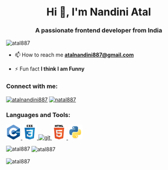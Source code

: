 <h1 align="center">Hi 👋, I'm Nandini Atal</h1>
<h3 align="center">A passionate frontend developer from India</h3>

<p align="left"> <img src="https://komarev.com/ghpvc/?username=atal887&label=Profile%20views&color=0e75b6&style=flat" alt="atal887" /> </p>

- 📫 How to reach me **atalnandini887@gmail.com**

- ⚡ Fun fact **I think I am Funny**

<h3 align="left">Connect with me:</h3>
<p align="left">
<a href="https://linkedin.com/in/atalnandini887" target="blank"><img align="center" src="https://raw.githubusercontent.com/rahuldkjain/github-profile-readme-generator/master/src/images/icons/Social/linked-in-alt.svg" alt="atalnandini887" height="30" width="40" /></a>
<a href="https://www.leetcode.com/natal887" target="blank"><img align="center" src="https://raw.githubusercontent.com/rahuldkjain/github-profile-readme-generator/master/src/images/icons/Social/leet-code.svg" alt="natal887" height="30" width="40" /></a>
</p>

<h3 align="left">Languages and Tools:</h3>
<p align="left"> <a href="https://www.w3schools.com/cpp/" target="_blank" rel="noreferrer"> <img src="https://raw.githubusercontent.com/devicons/devicon/master/icons/cplusplus/cplusplus-original.svg" alt="cplusplus" width="40" height="40"/> </a> <a href="https://www.w3schools.com/css/" target="_blank" rel="noreferrer"> <img src="https://raw.githubusercontent.com/devicons/devicon/master/icons/css3/css3-original-wordmark.svg" alt="css3" width="40" height="40"/> </a> <a href="https://git-scm.com/" target="_blank" rel="noreferrer"> <img src="https://www.vectorlogo.zone/logos/git-scm/git-scm-icon.svg" alt="git" width="40" height="40"/> </a> <a href="https://www.w3.org/html/" target="_blank" rel="noreferrer"> <img src="https://raw.githubusercontent.com/devicons/devicon/master/icons/html5/html5-original-wordmark.svg" alt="html5" width="40" height="40"/> </a> <a href="https://www.python.org" target="_blank" rel="noreferrer"> <img src="https://raw.githubusercontent.com/devicons/devicon/master/icons/python/python-original.svg" alt="python" width="40" height="40"/> </a> </p>

<p><img align="left" src="https://github-readme-stats.vercel.app/api/top-langs?username=atal887&show_icons=true&locale=en&layout=compact" alt="atal887" /></p>

<p>&nbsp;<img align="center" src="https://github-readme-stats.vercel.app/api?username=atal887&show_icons=true&locale=en" alt="atal887" /></p>

<p><img align="center" src="https://github-readme-streak-stats.herokuapp.com/?user=atal887&" alt="atal887" /></p>
